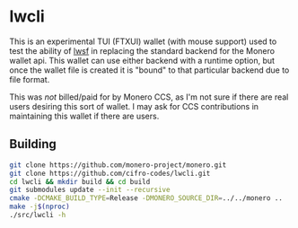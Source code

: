 # lwcli

This is an experimental TUI (FTXUI) wallet (with mouse support) used to test the ability of [lwsf](https://code.leeclagett.com/lwsf) in replacing the standard backend for the Monero wallet api. This wallet can use either backend with a runtime option, but once the wallet file is created it is "bound" to that particular backend due to file format.

This was _not_ billed/paid for by Monero CCS, as I'm not sure if there are real users desiring this sort of wallet. I may ask for CCS contributions in maintaining this wallet if there are users.

## Building
```bash
git clone https://github.com/monero-project/monero.git
git clone https://github.com/cifro-codes/lwcli.git
cd lwcli && mkdir build && cd build
git submodules update --init --recursive
cmake -DCMAKE_BUILD_TYPE=Release -DMONERO_SOURCE_DIR=../../monero ..
make -j$(nproc)
./src/lwcli -h
```
